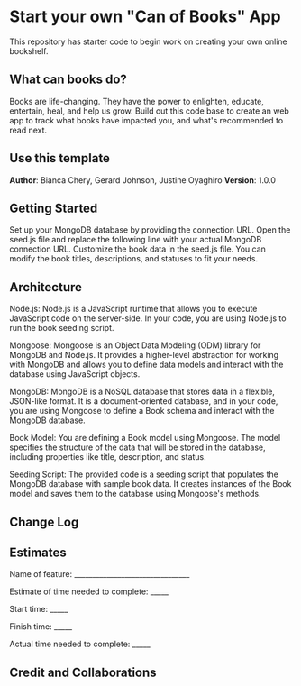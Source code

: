 # Start your own "Can of Books" App

This repository has starter code to begin work on creating your own online bookshelf.

## What can books do?

Books are life-changing. They have the power to enlighten, educate, entertain, heal, and help us grow. Build out this code base to create an web app to track what books have impacted you, and what's recommended to read next.

## Use this template

**Author**: Bianca Chery, Gerard Johnson, Justine Oyaghiro
**Version**: 1.0.0 


## Getting Started
Set up your MongoDB database by providing the connection URL. Open the seed.js file and replace the following line with your actual MongoDB connection URL. Customize the book data in the seed.js file. You can modify the book titles, descriptions, and statuses to fit your needs.

## Architecture
Node.js: Node.js is a JavaScript runtime that allows you to execute JavaScript code on the server-side. In your code, you are using Node.js to run the book seeding script.

Mongoose: Mongoose is an Object Data Modeling (ODM) library for MongoDB and Node.js. It provides a higher-level abstraction for working with MongoDB and allows you to define data models and interact with the database using JavaScript objects.

MongoDB: MongoDB is a NoSQL database that stores data in a flexible, JSON-like format. It is a document-oriented database, and in your code, you are using Mongoose to define a Book schema and interact with the MongoDB database.

Book Model: You are defining a Book model using Mongoose. The model specifies the structure of the data that will be stored in the database, including properties like title, description, and status.

Seeding Script: The provided code is a seeding script that populates the MongoDB database with sample book data. It creates instances of the Book model and saves them to the database using Mongoose's methods.

## Change Log

## Estimates
Name of feature: ________________________________

Estimate of time needed to complete: _____

Start time: _____

Finish time: _____

Actual time needed to complete: _____


## Credit and Collaborations

